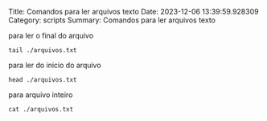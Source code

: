 Title: Comandos para ler arquivos texto
Date: 2023-12-06 13:39:59.928309
Category: scripts
Summary: Comandos para ler arquivos texto


para ler o final do arquivo
```shell
tail ./arquivos.txt
```

para ler do inicio do arquivo
```shell
head ./arquivos.txt
```

para arquivo inteiro
```shell
cat ./arquivos.txt
```